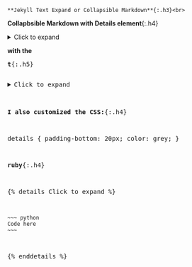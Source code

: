```tip
**Jekyll Text Expand or Collapsible Markdown**{:.h3}<br>
```

**Collapbsible Markdown with Details element**{:.h4}<br>

<details>
	<summary>Click to expand</summary>
	Long content here
	and here
</details>

**with the <pre>t**{:.h5}<br>

<details>
	<summary>Click to expand</summary>
	<pre>

	Long content here
	</pre>

</details>

**I also customized the CSS:**{:.h4}<br>

details {
	padding-bottom: 20px;
	color: grey;
}

**ruby**{:.h4}<br>

{% details Click to expand %}

	~~~ python
	Code here
	~~~
{% enddetails %}
